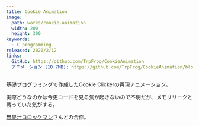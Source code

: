 ```yaml
---
title: Cookie Animation
image: 
  path: works/cookie-animation
  width: 200
  height: 300
keywords:
  - C programming
released: 2020/2/12
links:
  GitHub: https://github.com/TrpFrog/CookieAnimation
  アニメーション (10.7MB): https://github.com/TrpFrog/CookieAnimation/blob/master/anim.gif
---
```


基礎プログラミングで作成したCookie Clickerの再現アニメーション。

実際どうなのかは今更コードを見る気が起きないので不明だが、メモリリークと戦っていた気がする。

[無果汁コロッケマン](https://twitter.com/croute_pillow)さんとの合作。
